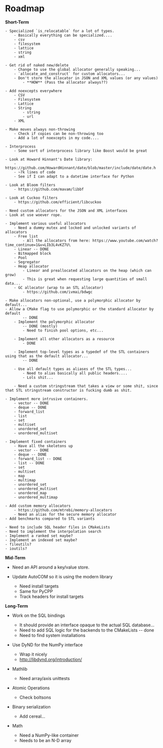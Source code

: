 # Roadmap

**Short-Term**

    - Specialized `is_relocatable` for a lot of types.
        - Basically everything can be specialized....
        - csv
        - filesystem
        - lattice
        - string
        - xml

    - Get rid of naked new/delete
        - Change to use the global allocator generally speaking...
        - `allocate_and_construct` for custom allocators...
        - Don't store the allocator in JSON and XML values (or any values)
            - **HOW** (Pass the allocator always??)

    - Add noexcepts everywhere
        - CSV
        - Filesystem
        - Lattice
        - String
            - string
            - url
        - XML

    - Make moves always non-throwing
        - Check if copies can be non-throwing too
        - Add a lot of noexcepts in my code....

    - Interprocess
        - Some sort of interprocess library like Boost would be great

    - Look at Howard Hinnant's Date library:
        - https://github.com/HowardHinnant/date/blob/master/include/date/date.h
        - ~7k lines of code
        - See if I can adapt to a datetime interface for Python

    - Look at Bloom filters
        - https://github.com/mavam/libbf

    - Look at Cuckoo filters
        - https://github.com/efficient/libcuckoo

    - Need custom allocators for the JSON and XML interfaces
    - Look at use woever rope.

    - Implement various useful allocators
        - Need a dummy mutex and locked and unlocked variants of allocators
        - Free list
            - All the allocators from here: https://www.youtube.com/watch?time_continue=1&v=LIb3L4vKZ7U\
        - Linear -- DONE
        - Bitmapped block
        - Pool
        - Segregator
        - Heap allocator
            - Linear and preallocated allocators on the heap (which can grow)
            - This is great when requesting large quantities of small data...
        - GC allocator (wrap to an STL allocator)
            - https://github.com/ivmai/bdwgc

    - Make allocators non-optional, use a polymorphic allocator by default...
    - Allow a CMake flag to use polymorphic or the standard allocator by default
            -- DONE
        - Implement the polymorphic allocator
            -- DONE (mostly)
            - Need to finish pool options, etc...

        - Implement all other allocators as a resource
            - DONE

        - Implement top-level types as a typedef of the STL containers using that as the default allocator...
            -- DONE

        - Use all default types as aliases of the STL types...
            - Need to alias basically all public headers....
            - Lols shit...

        - Need a custom stringstream that takes a view or some shit, since that STL stringstream constructor is fucking dumb as shit.

    - Implement more intrusive containers.
        - vector -- DONE
        - deque -- DONE
        - forward_list
        - list
        - set
        - multiset
        - unordered_set
        - unordered_multiset

    - Implement fixed containers
        - Have all the skeletons up
        - vector -- DONE
        - deque -- DONE
        - forward_list -- DONE
        - list -- DONE
        - set
        - multiset
        - map
        - multimap
        - unordered_set
        - unordered_multiset
        - unordered_map
        - unordered_multimap

    - Add custom memory allocators
        - https://github.com/mtrebi/memory-allocators
        - Need an alias for the secure memory allocator
    - Add benchmarks compared to STL variants

    - Need to include SQL header files in CMakeLists
    - Need to implement the interpolation search
    - Implement a ranked set maybe?
    - Implement an indexed set maybe?
    - fileutils?
    - ioutils?

**Mid-Term**

- Need an API around a key/value store.

- Update AutoCOM so it is using the modern library
    - Need install targets
    - Same for PyCPP
    - Track headers for install targets

**Long-Term**

- Work on the SQL bindings
    - It should provide an interface opaque to the actual SQL database...
    - Need to add SQL logic for the backends to the CMakeLists -- done
    - Need to find system installations

- Use DyND for the NumPy interface
    - Wrap it nicely
    - http://libdynd.org/introduction/

- Mathlib
    - Need array/axis unittests

- Atomic Operations
    - Check boltsons

- Binary serialization
    - Add cereal...

- Math
    - Need a NumPy-like container
    - Needs to be an N-D array
